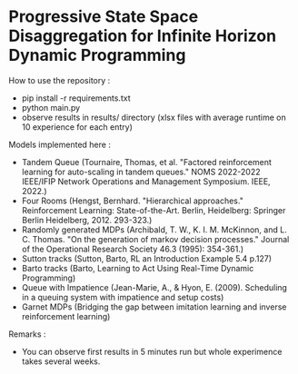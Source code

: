 # Progressive State Space Disaggregation for Infinite Horizon Dynamic Programming

How to use the repository :
- pip install -r requirements.txt
- python main.py
- observe results in results/ directory (xlsx files with average runtime on 10 experience for each entry)

Models implemented here :
- Tandem Queue (Tournaire, Thomas, et al. "Factored reinforcement learning for auto-scaling in tandem queues." NOMS 2022-2022 IEEE/IFIP Network Operations and Management Symposium. IEEE, 2022.)
- Four Rooms (Hengst, Bernhard. "Hierarchical approaches." Reinforcement Learning: State-of-the-Art. Berlin, Heidelberg: Springer Berlin Heidelberg, 2012. 293-323.)
- Randomly generated MDPs (Archibald, T. W., K. I. M. McKinnon, and L. C. Thomas. "On the generation of markov decision processes." Journal of the Operational Research Society 46.3 (1995): 354-361.)
- Sutton tracks (Sutton, Barto, RL an Introduction Example 5.4 p.127)
- Barto tracks (Barto, Learning to Act Using Real-Time Dynamic Programming)
- Queue with Impatience (Jean-Marie, A., & Hyon, E. (2009). Scheduling in a queuing system with impatience and setup costs)
- Garnet MDPs (Bridging the gap between imitation learning and inverse reinforcement learning)

Remarks :
- You can observe first results in 5 minutes run but whole experimence takes several weeks.